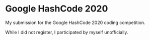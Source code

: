 # Google HashCode 2020

My submission for the Google HashCode 2020 coding competition.

While I did not register, I participated by myself unofficially.